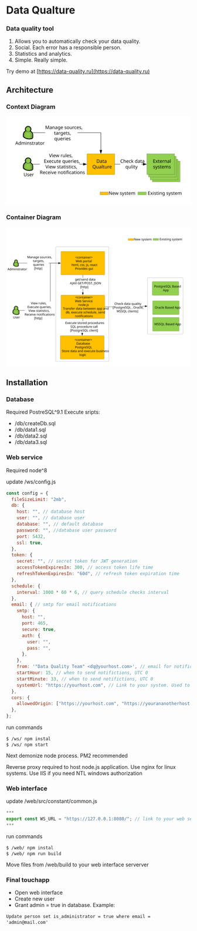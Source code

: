 # Data Qualture
### Data quality tool

1. Allows you to automatically check your data quality.
2. Social. Each error has a responsible person.
3. Statistics and analytics.
4. Simple. Really simple.

Try demo at [https://data-quality.ru](https://data-quality.ru)

## Architecture
### Context Diagram
<img src="./docs/c1.svg">

### Container Diagram
<img src="./docs/c2.svg">

## Installation
### Database
Required PostreSQL^9.1
Execute sripts:
+ /db/createDb.sql
+ /db/data1.sql
+ /db/data2.sql
+ /db/data3.sql

### Web service
Required node^8

update /ws/config.js
```javascript
const config = {
  fileSizeLimit: "2mb",
  db: {
    host: "", // database host
    user: "", // database user
    database: "", // default database
    password: "", //database user password
    port: 5432,
    ssl: true,
  },
  token: {
    secret: "", // secret token for JWT generation
    accessTokenExpiresIn: 300, // access token life time
    refreshTokenExpiresIn: "60d", // refresh token expiration time
  },
  schedule: {
    interval: 1000 * 60 * 6, // query schedule checks interval
  },
  email: { // smtp for email notifications
    smtp: {
      host: "", 
      port: 465,
      secure: true,
      auth: {
        user: "",
        pass: "",
      },
    },
    from: '"Data Quality Team" <dq@yourhost.com>', // email for notifications 
    startHour: 15, // when to send notifictions, UTC 0
    startMinute: 33, // when to send notifictions, UTC 0
    systemUrl: "https://yourhost.com", // Link to your system. Used to make links in notifications 
  },
  cors: {
    allowedOrigin: ["https://yourhost.com", "https://yourananotherhost.com"], // allowed origins for web interface
  },
};
```
run commands
```
$ /ws/ npm instal
$ /ws/ npm start
```

Next demonize node process. PM2 recommended

Reverse proxy required to host node.js application. Use nginx for linux systems. Use IIS if you need NTL windows authorization

### Web interface

update /web/src/constant/common.js
```javascript
***
export const WS_URL = "https://127.0.0.1:8080/"; // link to your web service
***
```
run commands
```
$ /web/ npm instal
$ /web/ npm run build
```

Move files from /web/build to your web interface serverver

### Final touchapp
+ Open web interface
+ Create new user
+ Grant admin = true in database. Example:

```
Update person set is_administrator = true where email = 'admin@mail.com'
```




